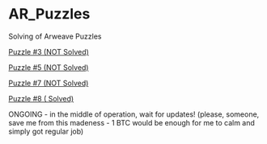 # AR_Puzzles
Solving of Arweave Puzzles 

[Puzzle #3 (NOT Solved)](https://github.com/HomelessPhD/AR_Puzzles/tree/main/PZL3)

[Puzzle #5 (NOT Solved)](https://github.com/HomelessPhD/AR_Puzzles/tree/main/PZL5)

[Puzzle #7 (NOT Solved)](https://github.com/HomelessPhD/AR_Puzzles/tree/main/PZL7)

[Puzzle #8 (    Solved)](https://github.com/HomelessPhD/AR_Puzzles/tree/main/PZL8)

ONGOING - in the middle of operation, wait for updates!
(please, someone, save me from this madeness - 1 BTC would be enough for me to calm and simply got regular job)
